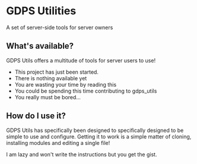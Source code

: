 # GDPS Utilities
A set of server-side tools for server owners

## What's available?
GDPS Utils offers a multitude of tools for server users to use!
- This project has just been started.
- There is nothing available yet
- You are wasting your time by reading this
- You could be spending this time contributing to gdps_utils
- You really must be bored...

## How do I use it?
GDPS Utils has specifically been designed to specifically designed
to be simple to use and configure. Getting it to work is a simple
matter of cloning, installing modules and editing a single file!

I am lazy and won't write the instructions but you get the gist.
